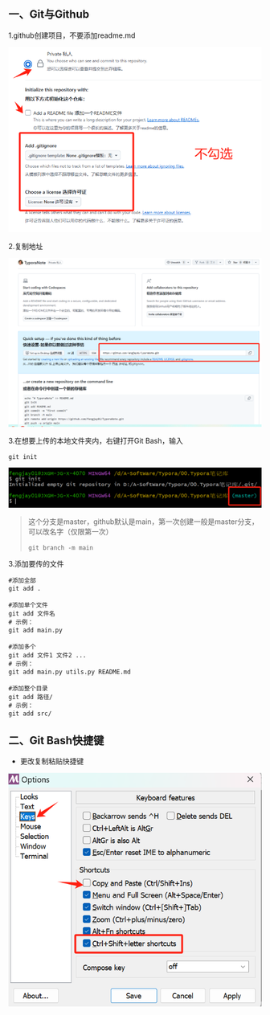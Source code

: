 ## 一、Git与Github

1.github创建项目，不要添加readme.md

![image-20250520090355243](./assets/image-20250520090355243.png)

2.复制地址

![image-20250520091021219](./assets/image-20250520091021219.png)

3.在想要上传的本地文件夹内，右键打开Git Bash，输入

```
git init
```

![image-20250520091256537](./assets/image-20250520091256537.png)

> 这个分支是master，github默认是main，第一次创建一般是master分支，可以改名字（仅限第一次）
>
> ```
> git branch -m main
> ```

3.添加要传的文件

```
#添加全部
git add .	

#添加单个文件
git add 文件名
# 示例：
git add main.py

#添加多个
git add 文件1 文件2 ...
# 示例：
git add main.py utils.py README.md

#添加整个目录
git add 路径/
# 示例：
git add src/
```



## 二、Git Bash快捷键

- 更改复制粘贴快捷键

![image-20250519163632935](./assets/image-20250519163632935.png)